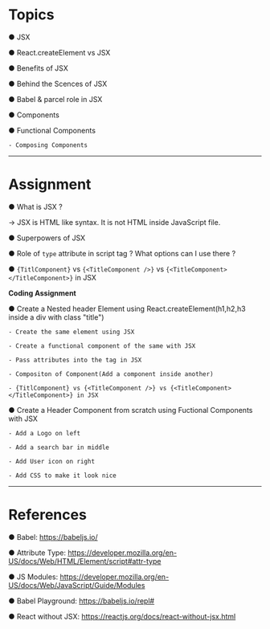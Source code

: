 # Topics

● JSX

● React.createElement vs JSX

● Benefits of JSX

● Behind the Scences of JSX

● Babel & parcel role in JSX

● Components

● Functional Components

    - Composing Components

---

# Assignment

● What is JSX ?

-> JSX is HTML like syntax. It is not HTML inside JavaScript file.

● Superpowers of JSX

● Role of `type` attribute in script tag ? What options can I use there ?

● `{TitlComponent}` vs `{<TitleComponent />}` vs `{<TitleComponent></TitleComponent>}` in JSX

**Coding Assignment**

● Create a Nested header Element using React.createElement(h1,h2,h3 inside a div with class "title")

    - Create the same element using JSX

    - Create a functional component of the same with JSX

    - Pass attributes into the tag in JSX

    - Compositon of Component(Add a component inside another)

    - {TitlComponent} vs {<TitleComponent />} vs {<TitleComponent></TitleComponent>} in JSX

● Create a Header Component from scratch using Fuctional Components with JSX

    - Add a Logo on left

    - Add a search bar in middle

    - Add User icon on right

    - Add CSS to make it look nice

---

# References

● Babel: https://babeljs.io/

● Attribute Type: https://developer.mozilla.org/en-US/docs/Web/HTML/Element/script#attr-type

● JS Modules: https://developer.mozilla.org/en-US/docs/Web/JavaScript/Guide/Modules

● Babel Playground: https://babeljs.io/repl#

● React without JSX: https://reactjs.org/docs/react-without-jsx.html
